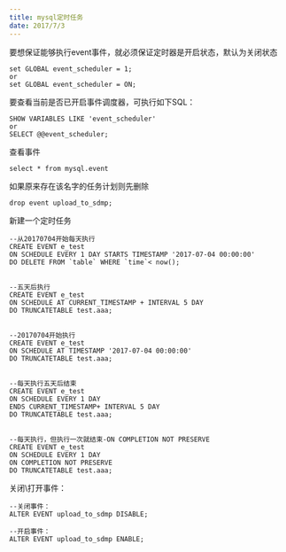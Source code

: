 ```yaml
---
title: mysql定时任务
date: 2017/7/3
---
```


要想保证能够执行event事件，就必须保证定时器是开启状态，默认为关闭状态

```
set GLOBAL event_scheduler = 1;
or
set GLOBAL event_scheduler = ON; 
```
要查看当前是否已开启事件调度器，可执行如下SQL：

```
SHOW VARIABLES LIKE 'event_scheduler'
or
SELECT @@event_scheduler;
```

查看事件
```
select * from mysql.event
```

如果原来存在该名字的任务计划则先删除  

```
drop event upload_to_sdmp;
```

新建一个定时任务

```
--从20170704开始每天执行
CREATE EVENT e_test
ON SCHEDULE EVERY 1 DAY STARTS TIMESTAMP '2017-07-04 00:00:00'
DO DELETE FROM `table` WHERE `time`< now();


--五天后执行
CREATE EVENT e_test
ON SCHEDULE AT CURRENT_TIMESTAMP + INTERVAL 5 DAY
DO TRUNCATETABLE test.aaa;


--20170704开始执行
CREATE EVENT e_test
ON SCHEDULE AT TIMESTAMP '2017-07-04 00:00:00'
DO TRUNCATETABLE test.aaa;


--每天执行五天后结束
CREATE EVENT e_test
ON SCHEDULE EVERY 1 DAY
ENDS CURRENT_TIMESTAMP+ INTERVAL 5 DAY
DO TRUNCATETABLE test.aaa;


--每天执行，但执行一次就结束-ON COMPLETION NOT PRESERVE
CREATE EVENT e_test
ON SCHEDULE EVERY 1 DAY
ON COMPLETION NOT PRESERVE
DO TRUNCATETABLE test.aaa;
```

关闭\打开事件：

```
--关闭事件：  
ALTER EVENT upload_to_sdmp DISABLE; 

--开启事件：  
ALTER EVENT upload_to_sdmp ENABLE; 
```
